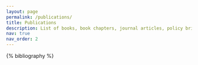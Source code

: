 ```yaml
---
layout: page
permalink: /publications/
title: Publications
description: List of books, book chapters, journal articles, policy briefs, white papers, and thesis.
nav: true
nav_order: 2
---
```


<!-- _pages/publications.md -->
<div class="publications">

{% bibliography %}

</div>
